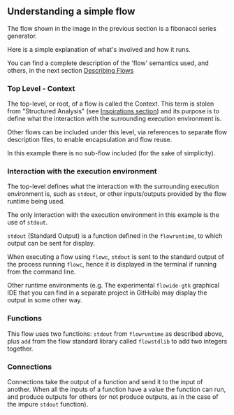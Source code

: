 ## Understanding a simple flow
The flow shown in the image in the previous section is a fibonacci series generator.

Here is a simple explanation of what's involved and how it runs. 

You can find a complete description of the 'flow' semantics used, and others, in the next 
section [Describing Flows](../describing/definition_overview.md)

### Top Level - Context
The top-level, or root, of a flow is called the Context. This term is stolen from 
"Structured Analysis" (see [Inspirations section](../introduction/inspirations.md)) and its
purpose is to define what the interaction with the surrounding execution environment is.

Other flows can be included under this level, via references to separate flow description files,
to enable encapsulation and flow reuse.

In this example there is no sub-flow included (for the sake of simplicity).

### Interaction with the execution environment
The top-level defines what the interaction with the surrounding execution environment is,
such as `stdout`, or other inputs/outputs provided by the flow runtime being used.

The only interaction with the execution environment in this example is the use of `stdout`.

`stdout` (Standard Output) is a function defined in the `flowruntime`, to which output can be sent for display.

When executing a flow using `flowc`, `stdout` is sent to the standard output of 
the process running `flowc`, hence it is displayed in the terminal if running from the command line.

Other runtime environments (e.g. The experimental `flowide-gtk` graphical IDE that you can find in
a separate project in GitHuib) may display the output in some other way.

### Functions
This flow uses two functions: `stdout` from `flowruntime` as described above, plus `add` from the flow standard library
called `flowstdlib` to add two integers together.

### Connections
Connections take the output of a function and send it to the input of another. When all the inputs of a function
have a value the function can run, and produce outputs for others (or not produce outputs, as in the case of the 
impure `stdout` function).
